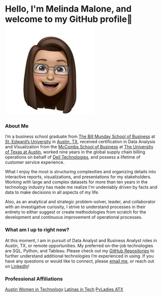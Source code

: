 # Hello, I'm Melinda Malone, and welcome to my GitHub profile👋![](Images/Melinda_Avatar_Medium.PNG)

### About Me
I’m a business school graduate from [The Bill Munday School of Business](https://www.stedwards.edu/business) at [St. Edward’s University](https://stedwards.edu/) in [Austin, TX](https://www.austintexas.org/), received certification in Data Analysis and Visualization from the [McCombs School of Business](https://www.mccombs.utexas.edu/) at [The University of Texas at Austin](https://www.utexas.edu/), worked nine years in the global supply chain billing operations on behalf of [Dell Technologies](https://www.delltechnologies.com/), and possess a lifetime of customer service experience.

What I enjoy the most is structuring complexities and organizing details into interactive reports, visualizations, and presentations for my stakeholders.  Working with large and complex datasets for more than ten years in the technology industry has made me realize I'm undeniably driven by facts and data to make decisions in all aspects of my life.

Also, as an analytical and strategic problem-solver, leader, and collaborator with an investigative curiosity, I strive to understand processes in their entirety to either suggest or create methodologies from scratch for the development and continuous improvement of operational processes.

### What am I up to right now?
At this moment, I am in pursuit of Data Analyst and Business Analyst roles in Austin, TX, or remote opportunities. My preferred on-the-job technologies are SQL, Python, and Tableau. Please check out my [GitHub Repositories](https://github.com/melindamalone?tab=repositories) to further understand additional technologies I’m experienced in using.  If you have any questions or would like to connect, please [email me](mailto:mrs.melindamalone@gmail.com?subject=[GitHub]%20Visitor%20from%20GitHub%20Profile), or reach out on [LinkedIn](https://www.linkedin.com/in/melindamalone/)!

### Professional Affiliations
[Austin Women in Technology](https://www.awtaustin.org/)
[Latinas in Tech](https://latinasintech.org/)
[PyLadies ATX](https://pyladies.com/)

<!--
**melindamalone/melindamalone** is a ✨ _special_ ✨ repository because its `README.md` (this file) appears on your GitHub profile.

Here are some ideas to get you started:

- 🔭 I’m currently working on ...
- 🌱 I’m currently learning ...
- 👯 I’m looking to collaborate on ...
- 🤔 I’m looking for help with ...
- 💬 Ask me about ...
- 📫 How to reach me: ...
- 😄 Pronouns: ...
- ⚡ Fun fact: ...
-->
